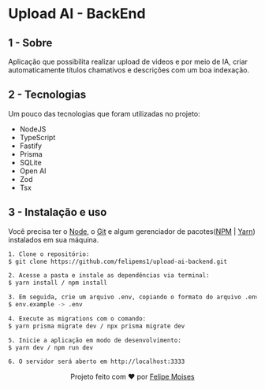 # Upload AI - BackEnd

## 1 - Sobre

Aplicação que possibilita realizar upload de videos e por meio de IA, criar automaticamente títulos chamativos e descrições com um boa indexação.

## 2 - Tecnologias

Um pouco das tecnologias que foram utilizadas no projeto:

- NodeJS
- TypeScript
- Fastify
- Prisma
- SQLite
- Open AI
- Zod
- Tsx

## 3 - Instalação e uso

Você precisa ter o [Node](https://nodejs.org/en/), o [Git](https://git-scm.com/) e algum gerenciador de pacotes([NPM](https://docs.npmjs.com/downloading-and-installing-node-js-and-npm/) | [Yarn](https://classic.yarnpkg.com/lang/en/docs/install)) instalados em sua máquina.

```bash
1. Clone o repositório:
$ git clone https://github.com/felipems1/upload-ai-backend.git

2. Acesse a pasta e instale as dependências via terminal:
$ yarn install / npm install

3. Em seguida, crie um arquivo .env, copiando o formato do arquivo .env.example:
$ env.example -> .env

4. Execute as migrations com o comando:
$ yarn prisma migrate dev / npx prisma migrate dev

5. Inicie a aplicação em modo de desenvolvimento:
$ yarn dev / npm run dev

6. O servidor será aberto em http://localhost:3333
```

<p align="center">Projeto feito com ❤️ por <a href="https://www.linkedin.com/in/felipems12/">Felipe Moises</a></p>